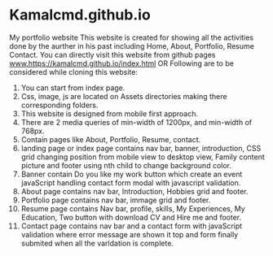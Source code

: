 # Kamalcmd.github.io
My portfolio website
This website is created for showing all the activities done by the aurther in his past including Home, About, Portfolio, Resume Contact.
You can directly visit this website from github pages www.https://kamalcmd.github.io/index.html
                        OR
Following are to be considered while cloning this website:
1. You can start from index page.
2. Css, image, js are located on Assets directories making there corresponding folders.
3. This website is designed from mobile first approach.
4. There are 2 media queries of min-width of 1200px, and min-width of 768px.
5. Contain pages like About, Portfolio, Resume, contact.  
6.  landing page or index page contains nav bar, banner, introduction, CSS grid changing position from mobile view to desktop view, Family content picture and footer using nth child to change background color.
7. Banner contain Do you like my work button which create an event javaScript handling contact form modal with javascript validation.
8.  About page contains nav bar, Introduction, Hobbies grid and footer.
9.  Portfolio page contains nav bar, immage grid and footer.
10. Resume page contains Nav bar, profile, skills, My Experiences, My Education, Two button with download CV and Hire me and footer.
11. Contact page contains nav bar and a contact form with javaScript validation where error message are shown it top and form finally submited when all the varldation is complete.  

